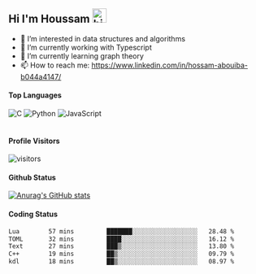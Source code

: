 ## Hi I'm Houssam <img src="https://user-images.githubusercontent.com/1303154/88677602-1635ba80-d120-11ea-84d8-d263ba5fc3c0.gif" width="28px" alt="hi">

- 👀 I’m interested in data structures and algorithms
- 🔭 I’m currently working with Typescript
- 🌱 I’m currently learning graph theory
- 📫 How to reach me: https://www.linkedin.com/in/hossam-abouiba-b044a4147/

#### Top Languages

![C](https://img.shields.io/badge/c-%2300599C.svg?style=for-the-badge&logo=c&logoColor=white)
![Python](https://img.shields.io/badge/python-%2314354C.svg?style=for-the-badge&logo=python&logoColor=white)
![JavaScript](https://img.shields.io/badge/javascript-%23323330.svg?style=for-the-badge&logo=javascript&logoColor=%23F7DF1E)
<br />
<br />
#### Profile Visitors
![visitors](https://visitor-badge.glitch.me/badge?page_id=project-HOSSAM.project-HOSSAM)

#### Github Status
[![Anurag's GitHub stats](https://github-readme-stats.vercel.app/api?username=0xPride&theme=tokyonight)](https://github.com/anuraghazra/github-readme-stats)

#### Coding Status
<!--START_SECTION:waka-->

```txt
Lua        57 mins         ███████░░░░░░░░░░░░░░░░░░   28.48 %
TOML       32 mins         ████░░░░░░░░░░░░░░░░░░░░░   16.12 %
Text       27 mins         ███▒░░░░░░░░░░░░░░░░░░░░░   13.80 %
C++        19 mins         ██▒░░░░░░░░░░░░░░░░░░░░░░   09.79 %
kdl        18 mins         ██▒░░░░░░░░░░░░░░░░░░░░░░   08.97 %
```

<!--END_SECTION:waka-->

